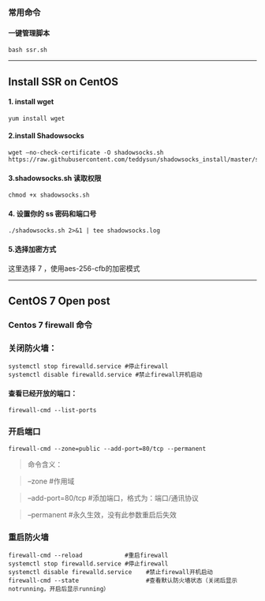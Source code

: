 ### 常用命令
#### 一键管理脚本
``` 
bash ssr.sh
``` 
---

## Install SSR on CentOS

#### 1. install wget
``` 
yum install wget 
```

#### 2.install Shadowsocks
``` 
wget –no-check-certificate -O shadowsocks.sh https://raw.githubusercontent.com/teddysun/shadowsocks_install/master/shadowsocks.sh
``` 

#### 3.shadowsocks.sh 读取权限
``` 
chmod +x shadowsocks.sh
``` 

#### 4. 设置你的 ss 密码和端口号
``` 
./shadowsocks.sh 2>&1 | tee shadowsocks.log
``` 

#### 5.选择加密方式

这里选择 7 ，使用aes-256-cfb的加密模式

---
## CentOS 7 Open post
### Centos 7 firewall 命令
### 关闭防火墙：

``` 
systemctl stop firewalld.service #停止firewall
systemctl disable firewalld.service #禁止firewall开机启动
``` 

#### 查看已经开放的端口：
``` 
firewall-cmd --list-ports
``` 
### 开启端口
``` 
firewall-cmd --zone=public --add-port=80/tcp --permanent
``` 


>命令含义：

>–zone #作用域

>–add-port=80/tcp #添加端口，格式为：端口/通讯协议

>–permanent #永久生效，没有此参数重启后失效

### 重启防火墙
``` 
firewall-cmd --reload            #重启firewall
systemctl stop firewalld.service #停止firewall
systemctl disable firewalld.service    #禁止firewall开机启动
firewall-cmd --state                   #查看默认防火墙状态（关闭后显示notrunning，开启后显示running）

``` 






